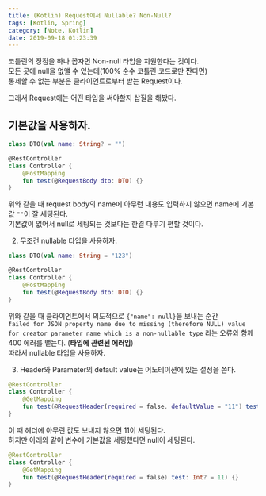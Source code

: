 ```yaml
---
title: (Kotlin) Request에서 Nullable? Non-Null?
tags: [Kotlin, Spring]
category: [Note, Kotlin]
date: 2019-09-18 01:23:39
---
```


코틀린의 장점을 하나 꼽자면 Non-null 타입을 지원한다는 것이다.  
모든 곳에 null을 없앨 수 있는데(100% 순수 코틀린 코드로만 짠다면)  
통제할 수 없는 부분은 클라이언트로부터 받는 Request이다.  

그래서 Request에는 어떤 타입을 써야할지 삽질을 해봤다.  

## 기본값을 사용하자.
```kotlin
class DTO(val name: String? = "")

@RestController
class Controller {
    @PostMapping
    fun test(@RequestBody dto: DTO) {}
}
```
위와 같을 때 request body의 name에 아무런 내용도 입력하지 않으면 name에 기본값 `""`이 잘 세팅된다.  
기본값이 없어서 null로 세팅되는 것보다는 한결 다루기 편할 것이다.

2. 무조건 nullable 타입을 사용하자.  
```kotlin
class DTO(val name: String = "123")

@RestController
class Controller {
    @PostMapping
    fun test(@RequestBody dto: DTO) {}
}
```

위와 같을 때 클라이언트에서 의도적으로 `{"name": null}`을 보내는 순간  
`failed for JSON property name due to missing (therefore NULL) value for creator parameter name which is a non-nullable type`
라는 오류와 함께 400 에러를 뱉는다. (**타입에 관련된 에러임**)  
따라서 nullable 타입을 사용하자.

3. Header와 Parameter의 default value는 어노테이션에 있는 설정을 쓴다.  
```kotlin
@RestController
class Controller {
    @GetMapping
    fun test(@RequestHeader(required = false, defaultValue = "11") test: Int?) {}
}
```
이 때 헤더에 아무런 값도 보내지 않으면 11이 세팅된다.  
하지만 아래와 같이 변수에 기본값을 세팅했다면 null이 세팅된다.
```kotlin
@RestController
class Controller {
    @GetMapping
    fun test(@RequestHeader(required = false) test: Int? = 11) {}
}
```